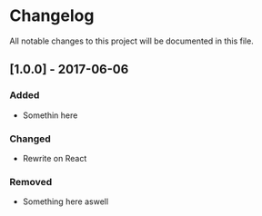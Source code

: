 # Changelog

All notable changes to this project will be documented in this file.

## [1.0.0] - 2017-06-06
### Added
- Somethin here

### Changed
- Rewrite on React

### Removed
- Something here aswell
